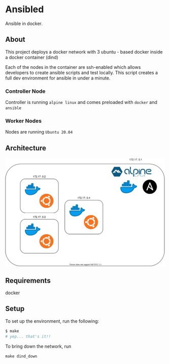# Ansibled

Ansible in docker.

## About

This project deploys a docker network with 3 ubuntu - based docker inside a docker container (dind)

Each of the nodes in the container are ssh-enabled which allows developers to create ansible scripts and test locally. This script creates a full dev environment for ansible in under a minute.

### Controller Node

Controller is running `alpine linux` and comes preloaded with `docker` and `ansible`

### Worker Nodes

Nodes are running `Ubuntu 20.04`

## Architecture

![Architecture diagram](./diagrams/diagram.svg)

## Requirements

docker

## Setup

To set up the environment, run the following:

```sh
$ make
# yep... that's it!!
```

To bring down the network, run

```
make dind_down
```
